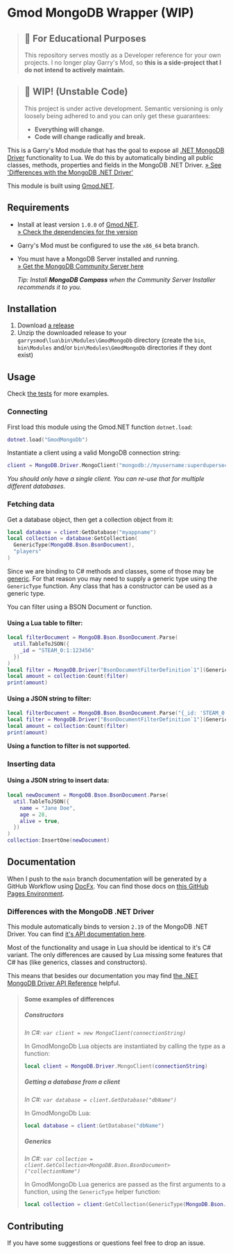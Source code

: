# Gmod MongoDB Wrapper (WIP)

> ## 🏫 For Educational Purposes
> This repository serves mostly as a Developer reference for your own projects. I no longer play Garry's Mod, so **this is a side-project that I do not intend to actively maintain.**

> ## 🚧 WIP! (Unstable Code)
> This project is under active development. Semantic versioning is only loosely being adhered to and you can only get these guarantees:
> * **Everything will change.**
> * **Code will change radically and break.**

This is a Garry's Mod module that has the goal to expose all [.NET MongoDB Driver](https://docs.mongodb.com/drivers/csharp/) functionality to Lua. We do this by automatically binding all public classes, methods, properties and fields in the MongoDB .NET Driver. [&raquo; See 'Differences with the MongoDB .NET Driver'](#differences-with-the-mongodb-net-driver)

This module is built using [Gmod.NET](https://github.com/GmodNET/GmodDotNet).

## Requirements

* Install at least version `1.0.0` of [Gmod.NET](https://github.com/GmodNET/GmodDotNet).    
    [&raquo; Check the dependencies for the version](https://github.com/luttje/gmod-net-mongodb/network/dependencies)
* Garry's Mod must be configured to use the `x86_64` beta branch.
* You must have a MongoDB Server installed and running.    
    [&raquo; Get the MongoDB Community Server here](https://www.mongodb.com/try/download/community)

    *Tip: Install **MongoDB Compass** when the Community Server Installer recommends it to you.*

## Installation

1. Download [a release](https://github.com/luttje/gmod-net-mongodb/releases)
2. Unzip the downloaded release to your `garrysmod\lua\bin\Modules\GmodMongoDb` directory (create the `bin`, `bin\Modules` and/or `bin\Modules\GmodMongoDb` directories if they dont exist)

## Usage
Check [the tests](./GmodMongoDb/Tests/Lua/gmodmongodb/) for more examples.

### Connecting
First load this module using the Gmod&period;NET function `dotnet.load`:
```lua
dotnet.load("GmodMongoDb")
```

Instantiate a client using a valid MongoDB connection string:
```lua
client = MongoDB.Driver.MongoClient("mongodb://myusername:superdupersecretpassword@127.0.0.1:27017/myappname?retryWrites=true&w=majority")
```
*You should only have a single client. You can re-use that for multiple different databases.*

### Fetching data
Get a database object, then get a collection object from it:
```lua
local database = client:GetDatabase("myappname")
local collection = database:GetCollection(
  GenericType(MongoDB.Bson.BsonDocument), 
  "players"
)
```
Since we are binding to C# methods and classes, some of those may be [generic](https://learn.microsoft.com/en-us/dotnet/csharp/fundamentals/types/generics). For that reason you may need to supply a generic type using the `GenericType` function. Any class that has a constructor can be used as a generic type.

You can filter using a BSON Document or function. 

#### Using a Lua table to filter:
```lua
local filterDocument = MongoDB.Bson.BsonDocument.Parse(
  util.TableToJSON({
    _id = "STEAM_0:1:123456"
  })
)
local filter = MongoDB.Driver["BsonDocumentFilterDefinition`1"](GenericType(MongoDB.Bson.BsonDocument), filterDocument)
local amount = collection:Count(filter)
print(amount)
```

#### Using a JSON string to filter:
```lua
local filterDocument = MongoDB.Bson.BsonDocument.Parse("{_id: 'STEAM_0:1:123456'}")
local filter = MongoDB.Driver["BsonDocumentFilterDefinition`1"](GenericType(MongoDB.Bson.BsonDocument), filterDocument)
local amount = collection:Count(filter)
print(amount)
```

**Using a function to filter is not supported.**

### Inserting data

#### Using a JSON string to insert data:
```lua
local newDocument = MongoDB.Bson.BsonDocument.Parse(
  util.TableToJSON({
    name = "Jane Doe",
    age = 28,
    alive = true,
  })
)
collection:InsertOne(newDocument)
```

## Documentation

When I push to the `main` branch documentation will be generated by a GitHub Workflow using [DocFx](https://dotnet.github.io/docfx/). You can find those docs on [this GitHub Pages Environment](https://luttje.github.io/gmod-net-mongodb/).

### Differences with the MongoDB .NET Driver

This module automatically binds to version `2.19` of the MongoDB .NET Driver. You can find [it's API documentation here](
https://mongodb.github.io/mongo-csharp-driver/2.19/apidocs/).

Most of the functionality and usage in Lua should be identical to it's C# variant. The only differences are caused by Lua missing some features that C# has (like generics, classes and constructors).

This means that besides our documentation you may find [the .NET MongoDB Driver API Reference](https://mongodb.github.io/mongo-csharp-driver/2.19/apidocs/) helpful.


> #### Some examples of differences
> 
> ##### Constructors
> *In C#: `var client = new MongoClient(connectionString)`*
> 
> In GmodMongoDb Lua objects are instantiated by calling the type as a function:
> ```lua
> local client = MongoDB.Driver.MongoClient(connectionString)
> ```
>
> ##### Getting a database from a client
> *In C#: `var database = client.GetDatabase("dbName")`*
>
> In GmodMongoDb Lua:
> ```lua
> local database = client:GetDatabase("dbName")
> ```
> 
> ##### Generics
> *In C#: `var collection = client.GetCollection<MongoDB.Bson.BsonDocument>("collectionName")`*
>
> In GmodMongoDb Lua generics are passed as the first arguments to a function, using the `GenericType` helper function:
> ```lua
> local collection = client:GetCollection(GenericType(MongoDB.Bson.BsonDocument), "collectionName")
> ```
> 

## Contributing

If you have some suggestions or questions feel free to drop an issue.
